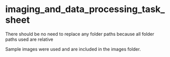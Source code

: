 # imaging_and_data_processing_task_sheet
 
 There should be no need to replace any folder paths because all folder paths used are relative

 Sample images were used and are included in the images folder.
